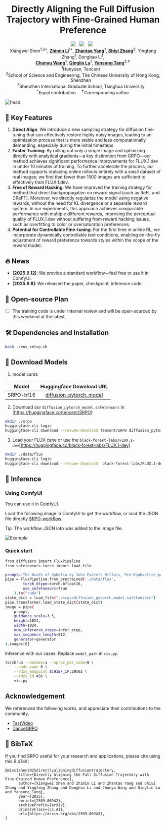 <div align=“center” style=“font-family: charter;”>
<h1 align="center">Directly Aligning the Full Diffusion Trajectory with Fine-Grained Human Preference </h1>
<div align="center">
  <a href='https://arxiv.org/abs/2509.06942'><img src='https://img.shields.io/badge/ArXiv-red?logo=arxiv'></a>  &nbsp;
  <a href='https://huggingface.co/tencent/SRPO/'><img src='https://img.shields.io/badge/Model-blue?logo=huggingface'></a> &nbsp; 
  <a href='https://tencent.github.io/srpo-project-page/'><img src='https://img.shields.io/badge/%F0%9F%92%BB_Project-SRPO-blue'></a> &nbsp;
</div>
<div align="center">
  Xiangwei Shen<sup>1,2*</sup>,
  <a href="https://scholar.google.com/citations?user=Lnr1FQEAAAAJ&hl=zh-CN" target="_blank"><b>Zhimin Li</b></a><sup>1*</sup>,
  <a href="https://scholar.google.com.hk/citations?user=Fz3X5FwAAAAJ" target="_blank"><b>Zhantao Yang</b></a><sup>1</sup>, 
  <a href="https://shiyi-zh0408.github.io/" target="_blank"><b>Shiyi Zhang</b></a><sup>3</sup>,
  Yingfang Zhang<sup>1</sup>,
  Donghao Li<sup>1</sup>,
  <br>
  <a href="https://scholar.google.com/citations?user=VXQV5xwAAAAJ&hl=en" target="_blank"><b>Chunyu Wang</b></a><sup>1</sup>,
  <a href="https://openreview.net/profile?id=%7EQinglin_Lu2" target="_blank"><b>Qinglin Lu</b></a><sup>1</sup>,
  <a href="https://andytang15.github.io" target="_blank"><b>Yansong Tang</b></a><sup>3,✝</sup>
</div>
<div align="center">
  <sup>1</sup>Hunyuan, Tencent 
  <br>
  <sup>2</sup>School of Science and Engineering, The Chinese University of Hong Kong, Shenzhen 
  <br>
  <sup>3</sup>Shenzhen International Graduate School, Tsinghua University 
  <br>
  <sup>*</sup>Equal contribution 
  <sup>✝</sup>Corresponding author
</div>

![head](assets/head.jpg)

## 🎉 Key Features
1. **Direct Align**: We introduce a new sampling strategy for diffusion fine-tuning that can effectively restore highly noisy images, leading to an optimization process that is more stable and less computationally demanding, especially during the initial timesteps.
2. **Faster Training**:   By rolling out only a single image and optimizing directly with analytical gradients—a key distinction from GRPO—our method achieves significant performance improvements for FLUX.1.dev in under 10 minutes of training. To further accelerate the process, our method supports replacing online rollouts entirely with a small dataset of real images; we find that fewer than 1500 images are sufficient to effectively train FLUX.1.dev.
3. **Free of Reward Hacking**: We have improved the training strategy for method that direct backpropagation on reward signal (such as ReFL and DRaFT). Moreover, we directly regularize the model using negative rewards, without the need for KL divergence or a separate reward system. In our experiments, this approach achieves comparable performance with multiple different rewards, improving the perceptual quality of FLUX.1.dev without suffering from reward hacking issues, such as overfitting to color or oversaturation preferences.
4. **Potential for Controllable Fine-tuning**: For the first time in online RL, we incorporate dynamically controllable text conditions, enabling on-the-fly adjustment of reward preference towards styles within the scope of the reward model.

## 🔥 News

- __[2025.9.12]__:  We provide a standard workflow—feel free to use it in ComfyUI.
- __[2025.9.8]__:   We released the paper, checkpoint, inference code.

## 📑 Open-source Plan
- [ ] The training code is under internal review and will be open-sourced by this weekend at the latest.

## 🛠️ Dependencies and Installation

```bash
bash ./env_setup.sh 
```

## 🤗 Download Models

1. model cards

|       Model       |                           Huggingface Download URL                                      |  
|:-----------------:|:---------------------------------------------------------------------------------------:|
|    SRPO-bf16      |           [diffusion_pytorch_model](https://huggingface.co/tencent/SRPO/tree/main)      |

2. Download our `diffusion_pytorch_model.safetensors` in [https://huggingface.co/tencent/SRPO]
```bash
mkdir ./srpo
huggingface-cli login
huggingface-cli download --resume-download Tencent/SRPO diffusion_pytorch_model.safetensors --local-dir ./srpo/
```
3. Load your FLUX cahe or use the `black-forest-labs/FLUX.1-dev`[https://huggingface.co/black-forest-labs/FLUX.1-dev]
```bash
mkdir ./data/flux
huggingface-cli login
huggingface-cli download --resume-download  black-forest-labs/FLUX.1-dev --local-dir ./data/flux
```

## 🔑 Inference

### Using ComfyUI

You can use it in [ComfyUI](https://github.com/comfyanonymous/ComfyUI).

Load the following image in ComfyUI to get the workflow, or load the JSON file directly [SRPO-workflow](comfyui/SRPO-workflow.json):

Tip: The workflow JSON info was added to the image file.

![Example](comfyui/SRPO-workflow.png)

### Quick start
```bash
from diffusers import FluxPipeline
from safetensors.torch import load_file

prompt='The Death of Ophelia by John Everett Millais, Pre-Raphaelite painting, Ophelia floating in a river surrounded by flowers, detailed natural elements, melancholic and tragic atmosphere'
pipe = FluxPipeline.from_pretrained('./data/flux',
        torch_dtype=torch.bfloat16,
        use_safetensors=True
    ).to("cuda")
state_dict = load_file("./srpo/diffusion_pytorch_model.safetensors")
pipe.transformer.load_state_dict(state_dict)
image = pipe(
    prompt,
    guidance_scale=3.5,
    height=1024,
    width=1024,
    num_inference_steps=infer_step,
    max_sequence_length=512,
    generator=generator
).images[0]
```

Inference with our cases. Replace `model_path` in `vis.py`.
```bash
torchrun --nnodes=1 --nproc_per_node=8 \
    --node_rank 0 \
    --rdzv_endpoint $CHIEF_IP:29502 \
    --rdzv_id 456 \
    vis.py 
```

## Acknowledgement

We referenced the following works, and appreciate their contributions to the community.

- [FastVideo](https://github.com/hao-ai-lab/FastVideo)
- [DanceGRPO](https://github.com/XueZeyue/DanceGRPO)

## 🔗 BibTeX
If you find SRPO useful for your research and applications, please cite using this BibTeX:
```
@misc{shen2025directlyaligningdiffusiontrajectory,
      title={Directly Aligning the Full Diffusion Trajectory with Fine-Grained Human Preference}, 
      author={Xiangwei Shen and Zhimin Li and Zhantao Yang and Shiyi Zhang and Yingfang Zhang and Donghao Li and Chunyu Wang and Qinglin Lu and Yansong Tang},
      year={2025},
      eprint={2509.06942},
      archivePrefix={arXiv},
      primaryClass={cs.AI},
      url={https://arxiv.org/abs/2509.06942}, 
}
```
